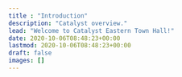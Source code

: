 ```yaml
---
title : "Introduction"
description: "Catalyst overview."
lead: "Welcome to Catalyst Eastern Town Hall!"
date: 2020-10-06T08:48:23+00:00
lastmod: 2020-10-06T08:48:23+00:00
draft: false
images: []
---
```


